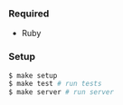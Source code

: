 ### Required

* Ruby

### Setup

```sh
$ make setup
$ make test # run tests
$ make server # run server
```
